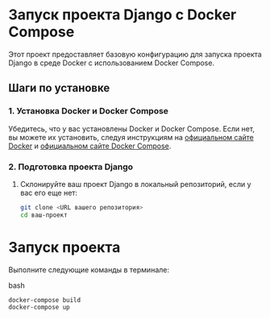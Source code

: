 

# Запуск проекта Django с Docker Compose

Этот проект предоставляет базовую конфигурацию для запуска проекта Django в среде Docker с использованием Docker Compose.

## Шаги по установке

### 1. Установка Docker и Docker Compose

Убедитесь, что у вас установлены Docker и Docker Compose. Если нет, вы можете их установить, следуя инструкциям на [официальном сайте Docker](https://docs.docker.com/get-docker/) и [официальном сайте Docker Compose](https://docs.docker.com/compose/install/).

### 2. Подготовка проекта Django

1. Склонируйте ваш проект Django в локальный репозиторий, если у вас его еще нет:

   ```bash
   git clone <URL вашего репозитория>
   cd ваш-проект
   

# Запуск проекта
Выполните следующие команды в терминале:

bash

    docker-compose build
    docker-compose up
